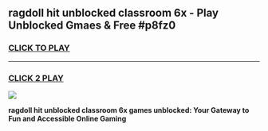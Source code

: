 
## ragdoll hit unblocked classroom 6x - Play Unblocked Gmaes & Free #p8fz0
<h3>
<a href="https://news.freeplayer.one?title=ragdoll_hit_unblocked_classroom_6x&ref=26F">CLICK TO PLAY</a></h3>
<hr>

<h3>
<a href="https://news.freeplayer.one?title=ragdoll_hit_unblocked_classroom_6x&ref=26F">CLICK 2 PLAY</a>
  
</h3>

<a href="https://news.freeplayer.one?title=ragdoll_hit_unblocked_classroom_6x&ref=26F/"><img src="https://clearcache.store/games.png"></a>


**ragdoll hit unblocked classroom 6x games unblocked: Your Gateway to Fun and Accessible Online Gaming**
